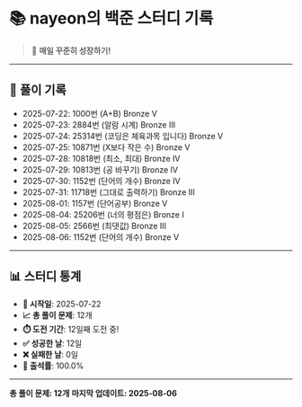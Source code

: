 # 📚 nayeon의 백준 스터디 기록

> 🎯 **매일 꾸준히 성장하기!**

---

## 📅 풀이 기록

- 2025-07-22: 1000번 (A+B) Bronze V
- 2025-07-23: 2884번 (알람 시계) Bronze III
- 2025-07-24: 25314번 (코딩은 체육과목 입니다) Bronze V
- 2025-07-25: 10871번 (X보다 작은 수) Bronze V
- 2025-07-28: 10818번 (최소, 최대) Bronze IV
- 2025-07-29: 10813번 (공 바꾸기) Bronze IV
- 2025-07-30: 1152번 (단어의 개수) Bronze IV
- 2025-07-31: 11718번 (그대로 출력하기) Bronze III
- 2025-08-01: 1157번 (단어공부) Bronze V
- 2025-08-04: 25206번 (너의 평점은) Bronze I
- 2025-08-05: 2566번 (최댓값) Bronze III
- 2025-08-06: 1152번 (단어의 개수) Bronze V

---

## 📊 스터디 통계

- **📅 시작일**: 2025-07-22
- **📈 총 풀이 문제**: 12개
- **⏱️ 도전 기간**: 12일째 도전 중!
- **✅ 성공한 날**: 12일
- **❌ 실패한 날**: 0일
- **🎯 출석률**: 100.0%

---

**총 풀이 문제: 12개**
**마지막 업데이트: 2025-08-06**
